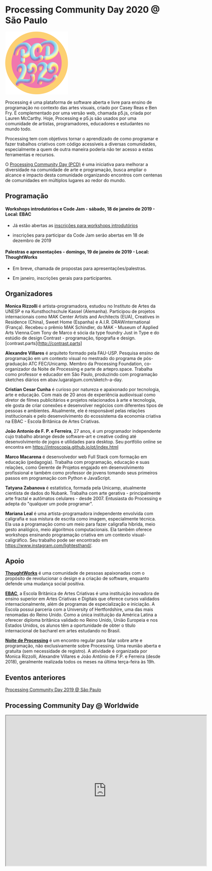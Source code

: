 # Processing Community Day 2020 @ São Paulo
![logo](https://github.com/arteprog/PCD-SP-20/blob/master/assets/Asset%201.png?raw=true)

Processing é uma plataforma de software aberta e livre para ensino de programação no contexto das artes visuais, criado por Casey Reas e Ben Fry. É complementado por uma versão web, chamada p5.js, criada por Lauren McCarthy. Hoje, Processing e p5.js são usados por uma comunidade de artistas, programadores, educadores e estudantes no mundo todo.

Processing tem com objetivos tornar o aprendizado de como programar e fazer trabalhos criativos com código acessíveis a diversas comunidades, especialmente a quem de outra maneira poderia não ter acesso a estas ferramentas e recursos. 

O [Processing Community Day (PCD)](https://processingfoundation.org/advocacy/processing-community-day-2020) é uma iniciativa para melhorar a diversidade na comunidade de arte e programação, busca ampliar o alcance e impacto desta comunidade organizando encontros com centenas de comunidades em múltiplos lugares ao redor do mundo. 

## Programação 

#### Workshops introdutórios e Code Jam - sábado, 18 de janeiro de 2019 - Local: EBAC

  -  Já estão abertas as [inscrições para workshops introdutórios](https://www.eventbrite.com/e/workshops-pcd20sp-tickets-85237950003)

  -  inscrições para participar da Code Jam serão abertas em 18 de dezembro de 2019
#### Palestras e apresentações - domingo, 19 de janeiro de 2019 - Local: ThoughtWorks

  - Em breve, chamada de propostas para apresentações/palestras.
  
  - Em janeiro, inscrições gerais para participantes.
 
## Organizadores

**Monica Rizzolli** é artista-programadora, estudou no Instituto de Artes da UNESP e na Kunsthochschule Kassel (Alemanha). Participou de projetos internacionais como MAK Center Artists and Architects (EUA), Creatives in Residence (China), Sweet Home (Espanha) e A.I.R. DRAWinternational (França). Recebeu o prêmio MAK Schindler, do MAK - Museum of Applied Arts Vienna.Com Tony de Marco é sócia da type foundry Just in Type e do estúdio de design Contrast - programação, tipografia e design. [contrast.parts](http://contrast.parts]

**Alexandre Villares** é arquiteto formado pela FAU-USP. Pesquisa ensino de programação em um contexto visual no mestrado do programa de pós-graduação ATC FEC/Unicamp. Membro da Processing Foundation, co-organizador da Noite de Processing e parte de artepro.space. Trabalha como professor e educador em São Paulo, produzindo com programação sketches diários em abav.lugaralgum.com/sketch-a-day.

**Cristian Cesar Cunha** é curioso por natureza e apaixonado por tecnologia, arte e educação. Com mais de 20 anos de experiência audiovisual como diretor de filmes publicitários e projetos relacionados à arte e tecnologia, ele gosta de criar conexões e desenvolver negócios com diferentes tipos de pessoas e ambientes. Atualmente, ele é responsável pelas relações institucionais e pelo desenvolvimento do ecossistema da economia criativa na EBAC - Escola Britânica de Artes Criativas.

**João Antonio de F. P. e Ferreira**, 27 anos, é um programador independente cujo trabalho abrange desde software-art e creative coding até desenvolvimento de jogos e utilidades para desktop. Seu portfólio online se encontra em https://introscopia.github.io/pt/index.html

**Marco Macarena** é desenvolvedor web Full Stack com formação em educação (pedagogia). Trabalha com programação, educação e suas relações, como Gerente de Projetos engajado em desenvolvimento profissional e também como professor de jovens tomando seus primeiros passos em programação com Python e JavaScript.

**Tatyana Zabanova** é estatística, formada pela Unicamp, atualmente cientista de dados do Nubank. Trabalha com arte gerativa - principalmente arte fractal e autômatos celulares - desde 2007. Entusiasta do Processing e adepta do "qualquer um pode programar".

**Mariana Leal** é uma artista-programadora independente envolvida com caligrafia e sua mistura de escrita como imagem, especialmente técnica. Ela usa a programação como um meio para fazer caligrafia híbrida, meio gesto analógico, meio algoritmos computacionais. Ela também oferece workshops ensinando programação criativa em um contexto visual-caligráfico. Seu trabalho pode ser encontrado em https://www.instagram.com/lightesthand/.

## Apoio

**[ThoughtWorks](https://www.thoughtworks.com/locations/brasil)** é uma comunidade de pessoas apaixonadas com o propósito de revolucionar o design e a criação de software, enquanto defende uma mudança social positiva.

**[EBAC](https://ebac.art.br)**, a Escola Britânica de Artes Criativas é uma instituição inovadora de ensino superior em Artes Criativas e Digitais que oferece cursos validados internacionalmente, além de programas de especialização e iniciação. A Escola possui parceria com a University of Hertfordshire, uma das mais renomadas do Reino Unido. Como a única instituição da América Latina a oferecer diploma britânica validado no Reino Unido, União Europeia e nos Estados Unidos, os alunos têm a oportunidade de obter o título internacional de bacharel em artes estudando no Brasil. 

**[Noite de Processing](https://garoa.net.br/wiki/Noite_de_Processing)** é um encontro regular para falar sobre arte e programação, não exclusivamente sobre Processing. Uma reunião aberta e gratuita (sem necessidade de registro). A atividade é organizada por Monica Rizzolli, Alexandre Villares e João Antônio de F.P. e Ferreira (desde 2018), geralmente realizada todos os meses na última terça-feira às 19h.

## Eventos anteriores

[Processing Community Day 2019 @ São Paulo](http://arteprog.space/PCD-SP-19/PT/)

## Processing Community Day @ Worldwide
<iframe src="https://www.google.com/maps/d/embed?mid=1NAJIxDO4Oov9sqrINPlkPL_4y3DZ7fb-" width="640" height="480"></iframe>
